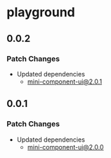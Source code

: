 # playground

## 0.0.2

### Patch Changes

- Updated dependencies
  - mini-component-ui@2.0.1

## 0.0.1

### Patch Changes

- Updated dependencies
  - mini-component-ui@2.0.0
